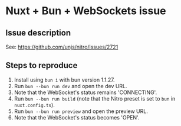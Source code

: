 # Nuxt + Bun + WebSockets issue
## Issue description
See: https://github.com/unjs/nitro/issues/2721

## Steps to reproduce
1. Install using `bun i` with bun version 1.1.27.
2. Run `bun --bun run dev` and open the dev URL.
3. Note that the WebSocket's status remains 'CONNECTING'.
4. Run `bun --bun run build` (note that the Nitro preset is set to `bun` in `nuxt.config.ts`).
5. Run `bun --bun run preview` and open the preview URL.
6. Note that the WebSocket's status becomes 'OPEN'.
